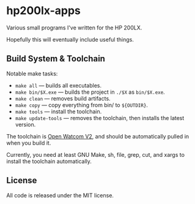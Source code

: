 # hp200lx-apps

Various small programs I've written for the HP 200LX.

Hopefully this will eventually include useful things.

## Build System & Toolchain

Notable make tasks:

- `make all` &mdash; builds all executables.
- `make bin/$X.exe` &mdash; builds the project in `./$X` as `bin/$X.exe`.
- `make clean` &mdash; removes build artifacts.
- `make copy` &mdash; copy everything from bin/ to `${OUTDIR}`.
- `make tools` &mdash; install the toolchain.
- `make update-tools` &mdash; removes the toolchain, then installs the latest version.

The toolchain is [Open Watcom V2](https://github.com/open-watcom/open-watcom-v2/),
and should be automatically pulled in when you build it.

Currently, you need at least GNU Make, sh, file, grep, cut, and xargs to
install the toolchain automatically.

## License

All code is released under the MIT license.
